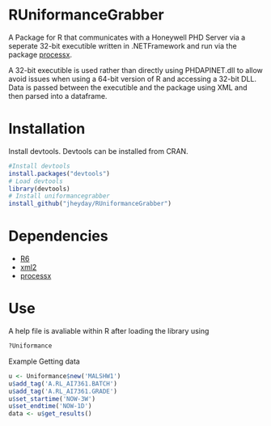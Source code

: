 # RUniformanceGrabber
A Package for R that communicates with a Honeywell PHD Server via a seperate 32-bit executible written in .NETFramework and run via the package [processx](https://cran.r-project.org/web/packages/processx/index.html).

A 32-bit executible is used rather than directly using PHDAPINET.dll to allow avoid issues when using a 64-bit version of R and accessing a 32-bit DLL.
Data is passed between the executible and the package using XML and then parsed into a dataframe.


# Installation

Install devtools.
Devtools can be installed from CRAN.

``` R
#Install devtools
install.packages("devtools")
# Load devtools
library(devtools)
# Install uniformancegrabber
install_github("jheyday/RUniformanceGrabber")
```
# Dependencies

* [R6](https://cran.r-project.org/web/packages/R6/index.html)
* [xml2](https://cran.r-project.org/web/packages/xml2/index.html)
* [processx](https://cran.r-project.org/web/packages/processx/index.html)


# Use
A help file is avaliable within R after loading the library using 
``` R
?Uniformance
```
Example Getting data

``` R
u <- Uniformance$new('MALSHW1')
u$add_tag('A.RL_AI7361.BATCH')
u$add_tag('A.RL_AI7361.GRADE')
u$set_startime('NOW-3W')
u$set_endtime('NOW-1D')
data <- u$get_results()
```
